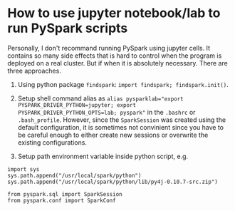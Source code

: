 # How to use jupyter notebook/lab to run PySpark scripts

Personally, I don't recommand running PySpark using jupyter cells. It contains so many side effects that is hard to control when the program is deployed on a real cluster. But if when it is absolutely necessary. There are three approaches.

1. Using python package `findspark`: `import findspark; findspark.init()`.

2. Setup shell command alias as `alias pysparklab="export PYSPARK_DRIVER_PYTHON=jupyter; export PYSPARK_DRIVER_PYTHON_OPTS=lab; pyspark"` in the `.bashrc` or `.bash_profile`. However, since the `SparkSession` was created using the default configuration, it is sometimes not convinient since you have to be careful enough to either create new sessions or overwrite the existing configurations.

3. Setup path environment variable inside python script, e.g.

```
import sys
sys.path.append("/usr/local/spark/python")
sys.path.append("/usr/local/spark/python/lib/py4j-0.10.7-src.zip")

from pyspark.sql import SparkSession
from pyspark.conf import SparkConf
```